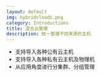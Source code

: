 ```yaml
---
layout: default
img: hybridclouds.png
category: Introductions
title: 混合云管理
description: 统一管理不同来源的主机
---
```


 * 支持导入各种公有云主机
 * 支持导入各种私有云主机及物理机
 * 从应用角度进行分集群、分组管理
